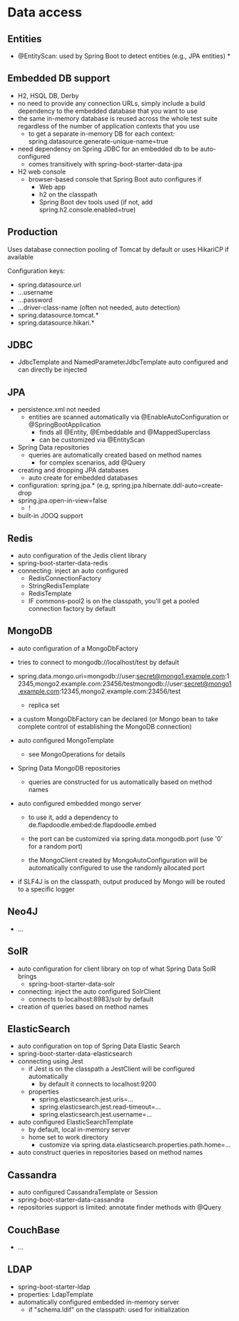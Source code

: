 # Data access

## Entities

* @EntityScan: used by Spring Boot to detect entities \(e.g., JPA entities\)
  * 

## Embedded DB support

* H2, HSQL DB, Derby
* no need to provide any connection URLs, simply include a build dependency to the embedded database that you want to use
* the same in-memory database is reused across the whole test suite regardless of the number of application contexts that you use
  * to get a separate in-memory DB for each context: spring.datasource.generate-unique-name=true
* need dependency on Spring JDBC for an embedded db to be auto-configured
  * comes transitively with spring-boot-starter-data-jpa
* H2 web console
  * browser-based console that Spring Boot auto configures if
    * Web app
    * h2 on the classpath
    * Spring Boot dev tools used \(if not, add spring.h2.console.enabled=true\)

## Production

Uses database connection pooling of Tomcat by default or uses HikariCP if available

Configuration keys:

* spring.datasource.url
* ...username
* ...password
* ...driver-class-name \(often not needed, auto detection\)
* spring.datasource.tomcat.\*
* spring.datasource.hikari.\*

## JDBC

* JdbcTemplate and NamedParameterJdbcTemplate auto configured and can directly be injected

## JPA

* persistence.xml not needed
  * entities are scanned automatically via @EnableAutoConfiguration or @SpringBootApplication
    * finds all @Entity, @Embeddable and @MappedSuperclass
    * can be customized via @EntityScan
* Spring Data repositories
  * queries are automatically created based on method names
    * for complex scenarios, add @Query
* creating and dropping JPA databases
  * auto create for embedded databases
* configuration: spring.jpa.\* \(e.g, spring.jpa.hibernate.ddl-auto=create-drop
* spring.jpa.open-in-view=false
  * !
* built-in JOOQ support

## Redis

* auto configuration of the Jedis client library
* spring-boot-starter-data-redis
* connecting: inject an auto configured
  * RedisConnectionFactory
  * StringRedisTemplate
  * RedisTemplate
  * IF commons-pool2 is on the classpath, you'll get a pooled connection factory by default

## MongoDB

* auto configuration of a MongoDbFactory
* tries to connect to mongodb://localhost/test by default
* spring.data.mongo.uri=mongodb://user:secret@mongo1.example.com:12345,mongo2.example.com:23456/testmongodb://user:secret@mongo1.example.com:12345,mongo2.example.com:23456/test

  * replica set

* a custom MongoDbFactory can be declared \(or Mongo bean to take complete control of establishing the MongoDB connection\)

* auto configured MongoTemplate

  * see MongoOperations for details

* Spring Data MongoDB repositories

  * queries are constructed for us automatically based on method names

* auto configured embedded mongo server

  * to use it, add a dependency to de.flapdoodle.embed:de.flapdoodle.embed

  * the port can be customized via spring.data.mongodb.port \(use '0' for a random port\)

  * the MongoClient created by MongoAutoConfiguration will be automatically configured to use the randomly allocated port

* if SLF4J is on the classpath, output produced by Mongo will be routed to a specific logger

## Neo4J

* ...

## SolR

* auto configuration for client library on top of what Spring Data SolR brings
  * spring-boot-starter-data-solr
* connecting: inject the auto configured SolrClient
  * connects to localhost:8983/solr by default
* creation of queries based on method names

## ElasticSearch

* auto configuration on top of Spring Data Elastic Search
* spring-boot-starter-data-elasticsearch
* connecting using Jest
  * if Jest is on the classpath a JestClient will be configured automatically
    * by default it connects to localhost:9200
  * properties
    * spring.elasticsearch.jest.uris=...
    * spring.elasticsearch.jest.read-timeout=...
    * spring.elasticsearch.jest.username=...
* auto configured ElasticSearchTemplate
  * by default, local in-memory server
  * home set to work directory
    * customize via spring.data.elasticsearch.properties.path.home=...
* auto construct queries in repositories based on method names

## Cassandra

* auto configured CassandraTemplate or Session
* spring-boot-starter-data-cassandra
* repositories support is limited: annotate finder methods with @Query

## CouchBase

* ...

## LDAP

* spring-boot-starter-ldap
* properties: LdapTemplate
* automatically configured embedded in-memory server
  * if "schema.ldif" on the classpath: used for initialization



